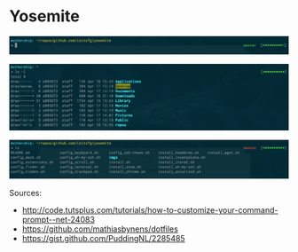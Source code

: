 Yosemite
=======
![](https://raw.githubusercontent.com/initcfg/yosemite/master/imgs/screenshot-no-command.png)

![](https://raw.githubusercontent.com/initcfg/yosemite/master/imgs/screenshot-battery-full.png)

![](https://raw.githubusercontent.com/initcfg/yosemite/master/imgs/screenshot-master-red.png)


Sources:
- http://code.tutsplus.com/tutorials/how-to-customize-your-command-prompt--net-24083
- https://github.com/mathiasbynens/dotfiles
- https://gist.github.com/PuddingNL/2285485
